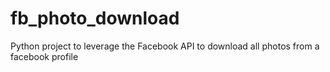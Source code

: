 # fb_photo_download
Python project to leverage the Facebook API to download all photos from a facebook profile

